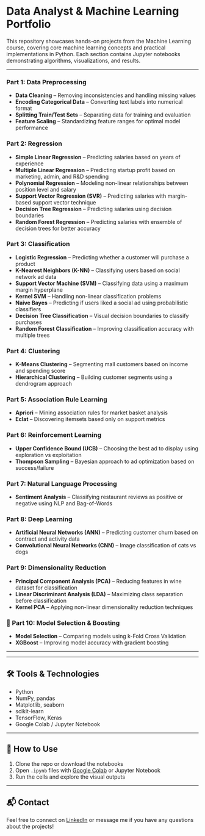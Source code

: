 # Data Analyst & Machine Learning Portfolio

This repository showcases hands-on projects from the Machine Learning course, covering core machine learning concepts and practical implementations in Python. Each section contains Jupyter notebooks demonstrating algorithms, visualizations, and results.

---


### Part 1: Data Preprocessing
-  **Data Cleaning** – Removing inconsistencies and handling missing values
-  **Encoding Categorical Data** – Converting text labels into numerical format
-  **Splitting Train/Test Sets** – Separating data for training and evaluation
-  **Feature Scaling** – Standardizing feature ranges for optimal model performance

### Part 2: Regression
-  **Simple Linear Regression** – Predicting salaries based on years of experience
-  **Multiple Linear Regression** – Predicting startup profit based on marketing, admin, and R&D spending
-  **Polynomial Regression** – Modeling non-linear relationships between position level and salary
-  **Support Vector Regression (SVR)** – Predicting salaries with margin-based support vector technique
-  **Decision Tree Regression** – Predicting salaries using decision boundaries
-  **Random Forest Regression** – Predicting salaries with ensemble of decision trees for better accuracy

### Part 3: Classification
-  **Logistic Regression** – Predicting whether a customer will purchase a product
-  **K-Nearest Neighbors (K-NN)** – Classifying users based on social network ad data
-  **Support Vector Machine (SVM)** – Classifying data using a maximum margin hyperplane
-  **Kernel SVM** – Handling non-linear classification problems
-  **Naive Bayes** – Predicting if users liked a social ad using probabilistic classifiers
-  **Decision Tree Classification** – Visual decision boundaries to classify purchases
-  **Random Forest Classification** – Improving classification accuracy with multiple trees

### Part 4: Clustering
-  **K-Means Clustering** – Segmenting mall customers based on income and spending score
-  **Hierarchical Clustering** – Building customer segments using a dendrogram approach

### Part 5: Association Rule Learning
-  **Apriori** – Mining association rules for market basket analysis
-  **Eclat** – Discovering itemsets based only on support metrics

### Part 6: Reinforcement Learning
-  **Upper Confidence Bound (UCB)** – Choosing the best ad to display using exploration vs exploitation
-  **Thompson Sampling** – Bayesian approach to ad optimization based on success/failure

### Part 7: Natural Language Processing
-  **Sentiment Analysis** – Classifying restaurant reviews as positive or negative using NLP and Bag-of-Words

### Part 8: Deep Learning
-  **Artificial Neural Networks (ANN)** – Predicting customer churn based on contract and activity data
-  **Convolutional Neural Networks (CNN)** – Image classification of cats vs dogs

### Part 9: Dimensionality Reduction
-  **Principal Component Analysis (PCA)** – Reducing features in wine dataset for classification
-  **Linear Discriminant Analysis (LDA)** – Maximizing class separation before classification
-  **Kernel PCA** – Applying non-linear dimensionality reduction techniques

### 🏁 Part 10: Model Selection & Boosting
-  **Model Selection** – Comparing models using k-Fold Cross Validation
-  **XGBoost** – Improving model accuracy with gradient boosting

---

---

## 🛠 Tools & Technologies
- Python
- NumPy, pandas
- Matplotlib, seaborn
- scikit-learn
- TensorFlow, Keras
- Google Colab / Jupyter Notebook

---

## 🧾 How to Use
1. Clone the repo or download the notebooks
2. Open `.ipynb` files with [Google Colab](https://colab.research.google.com) or Jupyter Notebook
3. Run the cells and explore the visual outputs

---

## 📬 Contact
Feel free to connect on [LinkedIn](https://www.linkedin.com/in/ryan-tanjaya-2987521b3/) or message me if you have any questions about the projects!

